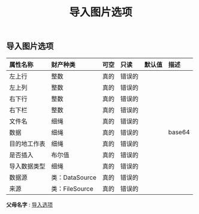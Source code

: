 ﻿---
title: 导入图片选项
second_title: Aspose.Cells Cloud Documen
type: docs
url: /zh/specification/model/importpictureoption/
description: Aspose.Cells 云模型规范：ImportPictureOption。轻松处理 Excel 和其他电子表格文档，具有打开、生成、编辑、拆分、合并、比较和转换等功能
kwords: Excel，Office，电子表格，云 REST API，导入图片选项
weight: 50
---
## **导入图片选项**

 

|属性名称|财产种类|可空|只读|默认值|描述|
|:- |:- |:- |:- |:- |:- |
|左上行|整数|真的|错误的|||
|左上列|整数|真的|错误的|||
|右下行|整数|真的|错误的|||
|右下栏|整数|真的|错误的|||
|文件名|细绳|真的|错误的|||
|数据|细绳|真的|错误的||base64|
|目的地工作表|细绳|真的|错误的|||
|是否插入|布尔值|真的|错误的|||
|导入数据类型|细绳|真的|错误的|||
|数据源|类：DataSource|真的|错误的|||
|来源|类：FileSource|真的|错误的|||

**父母名字** : [导入选项](/specification/model/importoption)

